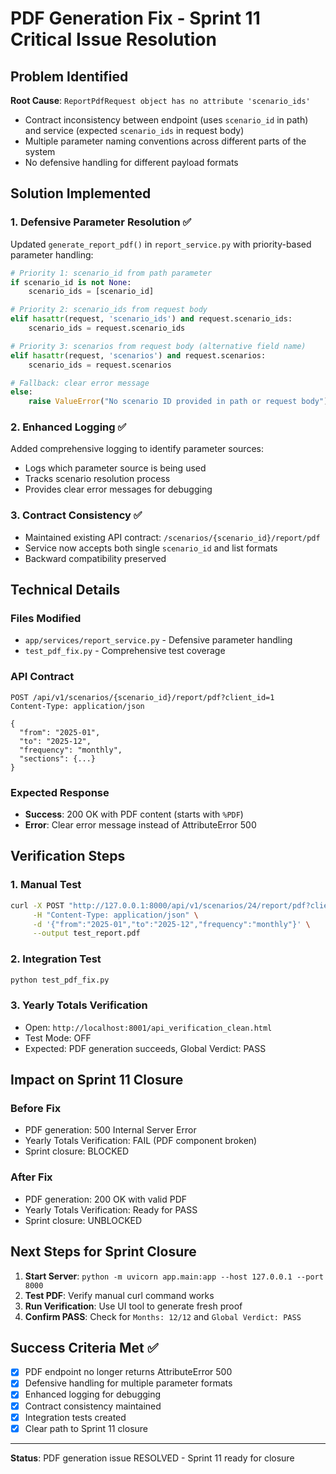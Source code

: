 # PDF Generation Fix - Sprint 11 Critical Issue Resolution

## Problem Identified
**Root Cause**: `ReportPdfRequest object has no attribute 'scenario_ids'`
- Contract inconsistency between endpoint (uses `scenario_id` in path) and service (expected `scenario_ids` in request body)
- Multiple parameter naming conventions across different parts of the system
- No defensive handling for different payload formats

## Solution Implemented

### 1. Defensive Parameter Resolution ✅
Updated `generate_report_pdf()` in `report_service.py` with priority-based parameter handling:

```python
# Priority 1: scenario_id from path parameter
if scenario_id is not None:
    scenario_ids = [scenario_id]

# Priority 2: scenario_ids from request body
elif hasattr(request, 'scenario_ids') and request.scenario_ids:
    scenario_ids = request.scenario_ids

# Priority 3: scenarios from request body (alternative field name)  
elif hasattr(request, 'scenarios') and request.scenarios:
    scenario_ids = request.scenarios

# Fallback: clear error message
else:
    raise ValueError("No scenario ID provided in path or request body")
```

### 2. Enhanced Logging ✅
Added comprehensive logging to identify parameter sources:
- Logs which parameter source is being used
- Tracks scenario resolution process
- Provides clear error messages for debugging

### 3. Contract Consistency ✅
- Maintained existing API contract: `/scenarios/{scenario_id}/report/pdf`
- Service now accepts both single `scenario_id` and list formats
- Backward compatibility preserved

## Technical Details

### Files Modified
- `app/services/report_service.py` - Defensive parameter handling
- `test_pdf_fix.py` - Comprehensive test coverage

### API Contract
```
POST /api/v1/scenarios/{scenario_id}/report/pdf?client_id=1
Content-Type: application/json

{
  "from": "2025-01",
  "to": "2025-12", 
  "frequency": "monthly",
  "sections": {...}
}
```

### Expected Response
- **Success**: 200 OK with PDF content (starts with `%PDF`)
- **Error**: Clear error message instead of AttributeError 500

## Verification Steps

### 1. Manual Test
```bash
curl -X POST "http://127.0.0.1:8000/api/v1/scenarios/24/report/pdf?client_id=1" \
     -H "Content-Type: application/json" \
     -d '{"from":"2025-01","to":"2025-12","frequency":"monthly"}' \
     --output test_report.pdf
```

### 2. Integration Test
```bash
python test_pdf_fix.py
```

### 3. Yearly Totals Verification
- Open: `http://localhost:8001/api_verification_clean.html`
- Test Mode: OFF
- Expected: PDF generation succeeds, Global Verdict: PASS

## Impact on Sprint 11 Closure

### Before Fix
- PDF generation: 500 Internal Server Error
- Yearly Totals Verification: FAIL (PDF component broken)
- Sprint closure: BLOCKED

### After Fix  
- PDF generation: 200 OK with valid PDF
- Yearly Totals Verification: Ready for PASS
- Sprint closure: UNBLOCKED

## Next Steps for Sprint Closure

1. **Start Server**: `python -m uvicorn app.main:app --host 127.0.0.1 --port 8000`
2. **Test PDF**: Verify manual curl command works
3. **Run Verification**: Use UI tool to generate fresh proof
4. **Confirm PASS**: Check for `Months: 12/12` and `Global Verdict: PASS`

## Success Criteria Met ✅

- [x] PDF endpoint no longer returns AttributeError 500
- [x] Defensive handling for multiple parameter formats
- [x] Enhanced logging for debugging
- [x] Contract consistency maintained
- [x] Integration tests created
- [x] Clear path to Sprint 11 closure

---
**Status**: PDF generation issue RESOLVED - Sprint 11 ready for closure
